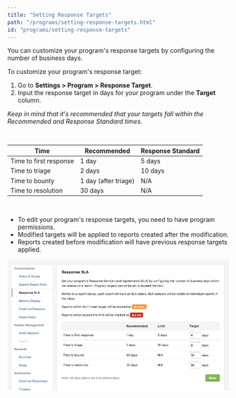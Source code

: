```yaml
---
title: "Setting Response Targets"
path: "/programs/setting-response-targets.html"
id: "programs/setting-response-targets"
---
```


You can customize your program's response targets by configuring the number of business days. 

To customize your program's response target: 
1. Go to **Settings > Program > Response Target**. 
2. Input the response target in days for your program under the **Target** column. 

*Keep in mind that it's recommended that your targets fall within the Recommended and Response Standard times.* 

<br>

Time | Recommended | Response Standard 
---- | ----------- | ------------------
Time to first response | 1 day | 5 days 
Time to triage | 2 days | 10 days 
Time to bounty | 1 day (after triage) | N/A 
Time to resolution | 30 days | N/A 

</br>

* To edit your program's response targets, you need to have program permissions. 
* Modified targets will be applied to reports created after the modification. 
* Reports created before modification will have previous response targets applied. 

![response sla](./images/response-sla.png)
